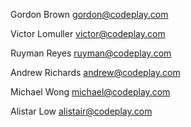 Gordon Brown <gordon@codeplay.com>

Victor Lomuller <victor@codeplay.com>

Ruyman Reyes <ruyman@codeplay.com>

Andrew Richards <andrew@codeplay.com>

Michael Wong <michael@codeplay.com>

Alistar Low <alistair@codeplay.com>
